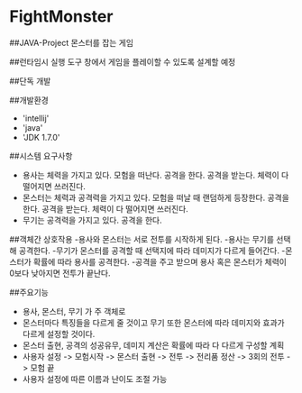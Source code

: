 # FightMonster

##JAVA-Project 몬스터를 잡는 게임

##런타임시 실행 도구 창에서 게임을 플레이할 수 있도록 설계할 예정

##단독 개발

##개발환경
- 'intellij'
- 'java'
- 'JDK 1.7.0'

##시스템 요구사항
- 용사는 체력을 가지고 있다. 모험을 떠난다. 공격을 한다. 공격을 받는다. 체력이 다 떨어지면 쓰러진다.
- 몬스터는 체력과 공격력을 가지고 있다. 모험을 떠날 때 랜덤하게 등장한다. 공격을 한다. 공격을 받는다. 체력이 다 떨어지면 쓰러진다.
- 무기는 공격력을 가지고 있다. 공격을 한다. 

##객체간 상호작용
-용사와 몬스터는 서로 전투를 시작하게 된다.
-용사는 무기를 선택해 공격한다.
-무기가 몬스터를 공격할 때 선택지에 따라 데미지가 다르게 들어간다.
-몬스터가 확률에 따라 용사를 공격한다.
-공격을 주고 받으며 용사 혹은 몬스터가 체력이 0보다 낮아지면 전투가 끝난다.

##주요기능
- 용사, 몬스터, 무기 가 주 객체로
- 몬스터마다 특징들을 다르게 줄 것이고 무기 또한 몬스터에 따라 데미지와 효과가 다르게 설정할 것이다.
- 몬스터 출현, 공격의 성공유무, 데미지 계산은 확률에 따라 다 다르게 구성할 계획
- 사용자 설정 -> 모험시작 -> 몬스터 출현 -> 전투 -> 전리품 정산 -> 3회의 전투 -> 모험 끝
- 사용자 설정에 따른 이름과 난이도 조절 가능


  
